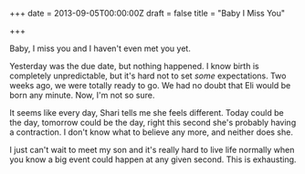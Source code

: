 +++
date = 2013-09-05T00:00:00Z
draft = false
title = "Baby I Miss You"

+++


Baby, I miss you and I haven't even met you yet.

Yesterday was the due date, but nothing happened.  I know birth is completely unpredictable, but it's hard not to set *some* expectations.  Two weeks ago, we were totally ready to go.  We had no doubt that Eli would be born any minute.  Now, I'm not so sure.

It seems like every day, Shari tells me she feels different.  Today could be the day, tomorrow could be the day, right this second she's probably having a contraction.  I don't know what to believe any more, and neither does she.

I just can't wait to meet my son and it's really hard to live life normally when you know a big event could happen at any given second.  This is exhausting.

